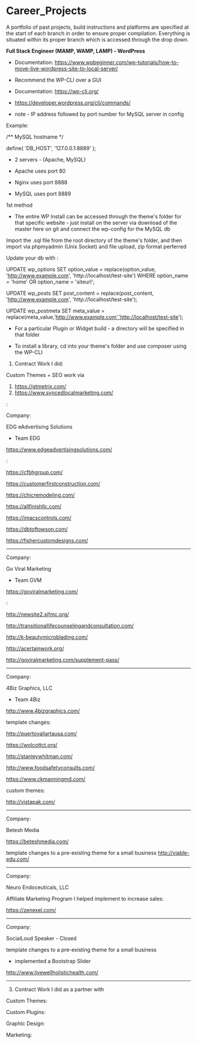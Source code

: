# Career_Projects
A portfolio of past projects, build instructions and platforms are specified at the start of each branch in order to ensure proper compilation.  Everything is situated within its proper branch which is accessed through the drop down.

<b>Full Stack Engineer (MAMP, WAMP, LAMP) - WordPress</b>

* Documentation: https://www.wpbeginner.com/wp-tutorials/how-to-move-live-wordpress-site-to-local-server/

* Recommend the WP-CLI over a GUI

* Documentation: https://wp-cli.org/
* https://developer.wordpress.org/cli/commands/

* note - IP address followed by port number for MySQL server in config

Example: 

/** MySQL hostname */

define( 'DB_HOST', '127.0.0.1:8889' );

* 2 servers - (Apache, MySQL)

* Apache uses port 80

* Nginx uses port 8888

* MySQL uses port 8889

1st method
- The entire WP Install can be accessed through the theme's folder for that specific website - just install on the server via download of the master here on git and connect the wp-config for the MySQL db

Import the .sql file from the root directory of the theme's folder, and then import via phpmyadmin (Unix Socket) and file upload, zip format perferred

Update your db with : 

UPDATE wp_options SET option_value = replace(option_value, 'http://www.example.com', 'http://localhost/test-site') WHERE option_name = 'home' OR option_name = 'siteurl';
  
UPDATE wp_posts SET post_content = replace(post_content, 'http://www.example.com', 'http://localhost/test-site');
  
UPDATE wp_postmeta SET meta_value = replace(meta_value,'http://www.example.com','http://localhost/test-site');

- For a particular Plugin or Widget build - a directory will be specified in that folder




* To install a library, cd into your theme's folder and use composer using the WP-CLI

1. Contract Work I did:


Custom Themes + SEO work via
1. https://gtmetrix.com/
2. https://www.syncedlocalmarketing.com/

:


Company:

EDG eAdvertising Solutions

- Team EDG

https://www.edgeadvertisingsolutions.com/

:

https://cfbhgroup.com/

https://customerfirstconstruction.com/

https://chicremodeling.com/

https://allfinishllc.com/

https://imacscontrols.com/

https://dbtoftowson.com/

https://fishercustomdesigns.com/



<hr>

Company:

Go Viral Marketing 

- Team GVM

https://goviralmarketing.com/

:

http://newsite2.sjfmc.org/

http://transitionallifecounselingandconsultation.com/

http://k-beautymicroblading.com/

http://acertainwork.org/

http://goviralmarketing.com/supplement-pass/




<hr>

Company:

4Biz Graphics, LLC

- Team 4Biz

http://www.4bizgraphics.com/


template changes:

http://puertovallartausa.com/

https://wolcottct.org/

http://stanleywhitman.com/

http://www.foodsafetyconsults.com/

https://www.ckmanningmd.com/


custom themes:

http://vistapak.com/


<hr>

Company:

Betesh Media

https://beteshmedia.com/


template changes to a pre-existing theme for a small business
http://viable-edu.com/


<hr>

Company:

Neuro Endoceuticals, LLC

Affiliate Marketing Program I helped implement to increase sales:


https://zenexel.com/


<hr>

Company:

SocialLoud Speaker - Closed


template changes to a pre-existing theme for a small business
* implemented a Bootstrap Slider

http://www.livewellholistichealth.com/


<hr>




3. Contract Work I did as a partner with

Custom Themes:

Custom Plugins:

Graphic Design:

Marketing:





